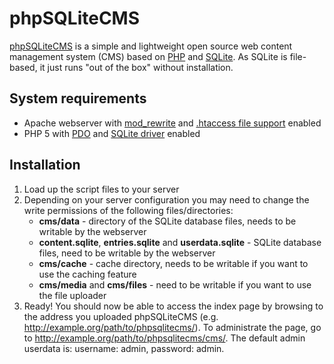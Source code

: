 phpSQLiteCMS
============

<a href="https://phpsqlitecms.hoschek.com/">phpSQLiteCMS</a> is a simple and lightweight open source web content management system (CMS) based on <a href="http://php.net/">PHP</a> and <a href="http://www.sqlite.org/">SQLite</a>. As SQLite is file-based, it just runs "out of the box" without installation.

System requirements
-------------------

* Apache webserver with <a href="http://httpd.apache.org/docs/2.4/mod/mod_rewrite.html">mod_rewrite</a> and <a href="http://httpd.apache.org/docs/2.4/howto/htaccess.html">.htaccess file support</a> enabled
* PHP 5 with <a href="http://php.net/manual/en/book.pdo.php">PDO</a> and <a href="http://php.net/manual/en/ref.pdo-sqlite.php">SQLite driver</a> enabled

Installation
------------

1. Load up the script files to your server
2. Depending on your server configuration you may need to change the write permissions of the following files/directories:
     * **cms/data** - directory of the SQLite database files, needs to be writable by the webserver
     * **content.sqlite**, **entries.sqlite** and **userdata.sqlite** - SQLite database files, need to be writable by the webserver
     * **cms/cache** - cache directory, needs to be writable if you want to use the caching feature
     * **cms/media** and **cms/files** - need to be writable if you want to use the file uploader
3. Ready! You should now be able to access the index page by browsing to the address you uploaded phpSQLiteCMS (e.g. http://example.org/path/to/phpsqlitecms/). To administrate the page, go to http://example.org/path/to/phpsqlitecms/cms/. The default admin userdata is: username: admin, password: admin.
